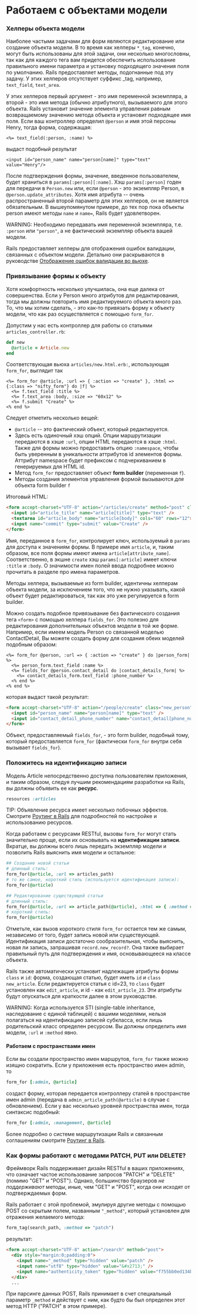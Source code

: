 # Работаем с объектами модели

### Хелперы объекта модели

Наиболее частыми задачами для форм являются редактирование или создание объекта модели. В то время как хелперы `*_tag`, конечно, могут быть использованы для этой задачи, они несколько многословны, так как для каждого тега вам придется обеспечить использование правильного имени параметра и установку подходящего значения поля по умолчанию. Rails предоставляет методы, подогнанные под эту задачу. У этих хелперов отсутствует суффикс _tag, например, `text_field`, `text_area`.

У этих хелперов первый аргумент - это имя переменной экземпляра, а второй - это имя метода (обычно атрибутного), вызываемого для этого объекта. Rails установит значение элемента управления равным возвращаемому значению метода объекта и установит подходящее имя поля. Если ваш контроллер определил `@person` и имя этой персоны Henry, тогда форма, содержащая:

```erb
<%= text_field(:person, :name) %>
```

выдаст подобный результат

```erb
<input id="person_name" name="person[name]" type="text" value="Henry"/>
```

После подтверждения формы, значение, введенное пользователем, будет храниться в `params[:person][:name]`. Хэш `params[:person]` годен для передачи в `Person.new` или, если `@person` - это экземпляр Person, в `@person.update_attributes`. Хотя имя атрибута -- очень распространенный второй параметр для этих хелперов, он не является обязательным. В вышеупомянутом примере, до тех пор пока объекты person имеют методы `name` и `name=`, Rails будет удовлетворен.

WARNING: Необходимо передавать имя переменной экземпляра, т.е. `:person` или `"person"`, а не фактический экземпляр объекта вашей модели.

Rails предоставляет хелперы для отображения ошибок валидации, связанных с объектом модели. Детально они раскрываются в руководстве [Отображение ошибок валидации во вьюхе](/active-record-validations-and-callbacks/displaying-validation-errors-in-the-view).

### Привязывание формы к объекту

Хотя комфортность несколько улучшилась, она еще далека от совершенства. Если у Person много атрибутов для редактирования, тогда мы должны повторить имя редактируемого объекта много раз. То, что мы хотим сделать, - это как-то привязать форму к объекту модели, что как раз осуществляется с помощью `form_for`.

Допустим у нас есть контроллер для работы со статьями `articles_controller.rb`:

```ruby
def new
  @article = Article.new
end
```

Соответствующая вьюха `articles/new.html.erb:`, использующая `form_for`, выглядит так

```erb
<%= form_for @article, :url => { :action => "create" }, :html => {:class => "nifty_form"} do |f| %>
  <%= f.text_field :title %>
  <%= f.text_area :body, :size => "60x12" %>
  <%= f.submit "Create" %>
<% end %>
```

Следует отметить несколько вещей:

* `@article` -- это фактический объект, который редактируется.
* Здесь есть одиночный хэш опций. Опции маршрутизации передаются в хэше `:url`, опции HTML передаются в хэше `:html`. Также для формы можно предоставить опцию `:namespace`, чтобы быть уверенным в уникальности аттрибутов id элементов формы. Аттрибут namespace будет префиксом с подчеркиванием в генерируемых для HTML id.
* Метод `form_for` предоставляет объект **form builder** (переменная `f`).
* Методы создания элементов управления формой вызываются *для* объекта form builder `f`

Итоговый HTML:

```html
<form accept-charset="UTF-8" action="/articles/create" method="post" class="nifty_form">
  <input id="article_title" name="article[title]" type="text" />
  <textarea id="article_body" name="article[body]" cols="60" rows="12"></textarea>
  <input name="commit" type="submit" value="Create" />
</form>
```

Имя, переданное в `form_for`, контролирует ключ, используемый в `params` для доступа к значениям формы. В примере имя `article`, и, таким образом, все поля формы имеют имена `article[attribute_name]`. Соответственно, в экшне `create` хэш `params[:article]` имеет ключи `:title` и `:body`. О значимости имен полей ввода подробнее можно прочитать в разделе про имена параметров.

Методы хелпера, вызываемые из form builder, идентичны хелперам объекта модели, за исключением того, что не нужно указывать, какой объект будет редактироваться, так как это уже регулируется в form builder.

Можно создать подобное привязывание без фактического создания тега `<form>` с помощью хелпера `fields_for`. Это полезно для редактирования дополнительных объектов модели в той же форме. Например, если имеем модель Person со связанной моделью ContactDetail, Вы можете создать форму для создания обеих моделей подобным образом:

```erb
<%= form_for @person, :url => { :action => "create" } do |person_form| %>
  <%= person_form.text_field :name %>
  <%= fields_for @person.contact_detail do |contact_details_form| %>
    <%= contact_details_form.text_field :phone_number %>
  <% end %>
<% end %>
```

которая выдаст такой результат:

```html
<form accept-charset="UTF-8" action="/people/create" class="new_person" id="new_person" method="post">
  <input id="person_name" name="person[name]" type="text" />
  <input id="contact_detail_phone_number" name="contact_detail[phone_number]" type="text" />
</form>
```

Объект, предоставляемый `fields_for`, - это form builder, подобный тому, который предоставляется `form_for` (фактически `form_for` внутри себя вызывает `fields_for`).

### Положитесь на идентификацию записи

Модель Article непосредственно доступна пользователям приложения, и таким образом, следуя лучшим рекомендациям разработки на Rails, вы должны объявить ее как **ресурс**.

```ruby
resources :articles
```

TIP: Объявление ресурса имеет несколько побочных эффектов. Смотрите [Роутинг в Rails](/rails-routing) для подробностей по настройке и использованию ресурсов.

Когда работаем с ресурсами RESTful, вызовы `form_for` могут стать значительно проще, если их основывать на **идентификации записи**. Вкратце, вы должны всего лишь передать экземпляр модели и позволить Rails выяснить имя модели и остальное:

```ruby
## Создание новой статьи
# длинный стиль:
form_for(@article, :url => articles_path)
# то же самое, короткий стиль (используется идентификация записи):
form_for(@article)

## Редактирование существующей статьи
# длинный стиль:
form_for(@article, :url => article_path(@article), :html => { :method => "patch" })
# короткий стиль:
form_for(@article)
```

Отметьте, как вызов короткого стиля `form_for` остается тем же самым, независимо от того, будет запись новой или существующей. Идентификация записи достаточно сообразительная, чтобы выяснить, новая ли запись, запрашивая `record.new_record?`. Она также выбирает правильный путь для подтверждения и имя, основывающееся на классе объекта.

Rails также автоматически установит надлежащие атрибуты формы `class` и `id`: форма, создающая статью, будет иметь `id` и `class` `new_article`. Если редактируется статья с id=23, то `class` будет установлен как `edit_article`, и id - как `edit_article_23`. Эти атрибуты будут опускаться для краткости далее в этом руководстве.

WARNING: Когда используется STI (single-table inheritance, наследование с единой таблицей) с вашими моделями, нельзя полагаться на идентификацию записей субкласса, если лишь родительский класс определен ресурсом. Вы должны определить имя модели, `:url` и `:method` явно.

#### Работаем с пространствами имен

Если вы создали пространство имен маршрутов, `form_for` также можно изящно сократить. Если у приложения есть пространство имен admin, то

```ruby
form_for [:admin, @article]
```

создаст форму, которая передается контроллеру статей в пространстве имен admin (передача в `admin_article_path(@article)` в случае с обновлением). Если у вас несколько уровней пространства имен, тогда синтаксис подобный:

```ruby
form_for [:admin, :management, @article]
```

Более подробно о системе маршрутизации Rails и связанным соглашениям смотрите [Роутинг в Rails](/rails-routing).

### Как формы работают с методами PATCH, PUT или DELETE?

Фреймворк Rails поддерживает дизайн RESTful в ваших приложениях, что означает частое использование запросов "PATCH" и "DELETE" (помимо "GET" и "POST"). Однако, большинство браузеров _не поддерживают_ методы, иные, чем "GET" и "POST", когда они исходят от подтверждаемых форм.

Rails работает с этой проблемой, эмулируя другие методы с помощью POST со скрытым полем, названным `"_method"`, который установлен для отражения желаемого метода:

```ruby
form_tag(search_path, :method => "patch")
```

результат:

```html
<form accept-charset="UTF-8" action="/search" method="post">
  <div style="margin:0;padding:0">
    <input name="_method" type="hidden" value="patch" />
    <input name="utf8" type="hidden" value="&#x2713;" />
    <input name="authenticity_token" type="hidden" value="f755bb0ed134b76c432144748a6d4b7a7ddf2b71" />
  </div>
  ...
```

При парсинге данных POST, Rails принимает в счет специальный параметр `_method` и действует с ним, как будто бы был определен этот метод HTTP ("PATCH" в этом примере).
